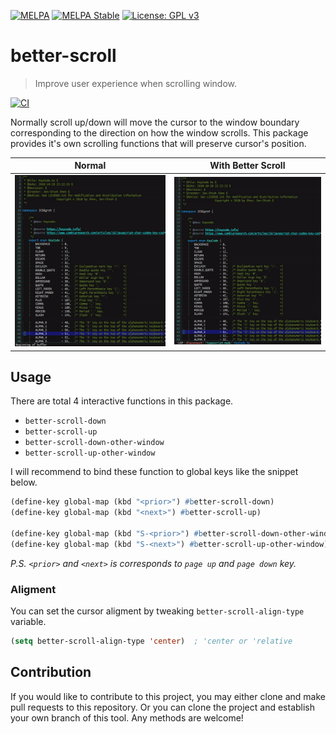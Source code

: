 [![MELPA](https://melpa.org/packages/better-scroll-badge.svg)](https://melpa.org/#/better-scroll)
[![MELPA Stable](https://stable.melpa.org/packages/better-scroll-badge.svg)](https://stable.melpa.org/#/better-scroll)
[![License: GPL v3](https://img.shields.io/badge/License-GPL%20v3-blue.svg)](https://www.gnu.org/licenses/gpl-3.0)

# better-scroll
> Improve user experience when scrolling window.

[![CI](https://github.com/jcs-elpa/better-scroll/actions/workflows/test.yml/badge.svg)](https://github.com/jcs-elpa/better-scroll/actions/workflows/test.yml)

Normally scroll up/down will move the cursor to the window boundary corresponding to
the direction on how the window scrolls. This package provides it's own scrolling
functions that will preserve cursor's position.

| Normal                       | With Better Scroll                  |
|:----------------------------:|:-----------------------------------:|
|<img src="./etc/scroll.gif"/> | <img src="./etc/better-scroll.gif"/>|

## Usage

There are total 4 interactive functions in this package.

* `better-scroll-down`
* `better-scroll-up`
* `better-scroll-down-other-window`
* `better-scroll-up-other-window`

I will recommend to bind these function to global keys like the snippet below.

```el
(define-key global-map (kbd "<prior>") #better-scroll-down)
(define-key global-map (kbd "<next>") #better-scroll-up)

(define-key global-map (kbd "S-<prior>") #better-scroll-down-other-window)
(define-key global-map (kbd "S-<next>") #better-scroll-up-other-window)
```

*P.S. `<prior>` and `<next>` is corresponds to `page up` and `page down` key.*

### Aligment

You can set the cursor aligment by tweaking `better-scroll-align-type` variable.

```el
(setq better-scroll-align-type 'center)  ; 'center or 'relative
```

## Contribution

If you would like to contribute to this project, you may either
clone and make pull requests to this repository. Or you can
clone the project and establish your own branch of this tool.
Any methods are welcome!
